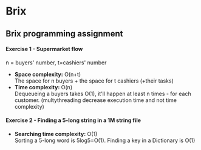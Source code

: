 # Brix
## Brix programming assignment

#### Exercise 1 - Supermarket flow
n = buyers' number, t=cashiers' number
- **Space complexity:** O(n+t)\
   The space for n buyers + the space for t cashiers (+their tasks)
- **Time complexity:** O(n)\
   Dequeueing a buyers takes O(1), it'll happen at least n times - for each customer. (multythreading decrease execution time and not time complexity)
 
#### Exercise 2 - Finding a 5-long string in a 1M string file
- **Searching time complexity:** O(1)\
  Sorting a 5-long word is 5log5=O(1). Finding a key in a Dictionary is O(1)
